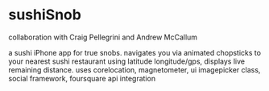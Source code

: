 sushiSnob
=========
collaboration with Craig Pellegrini and Andrew McCallum

a sushi iPhone app for true snobs. navigates you via animated chopsticks to your nearest sushi restaurant using latitude longitude/gps, displays live remaining distance. uses corelocation, magnetometer, ui imagepicker class, social framework, foursquare api integration
